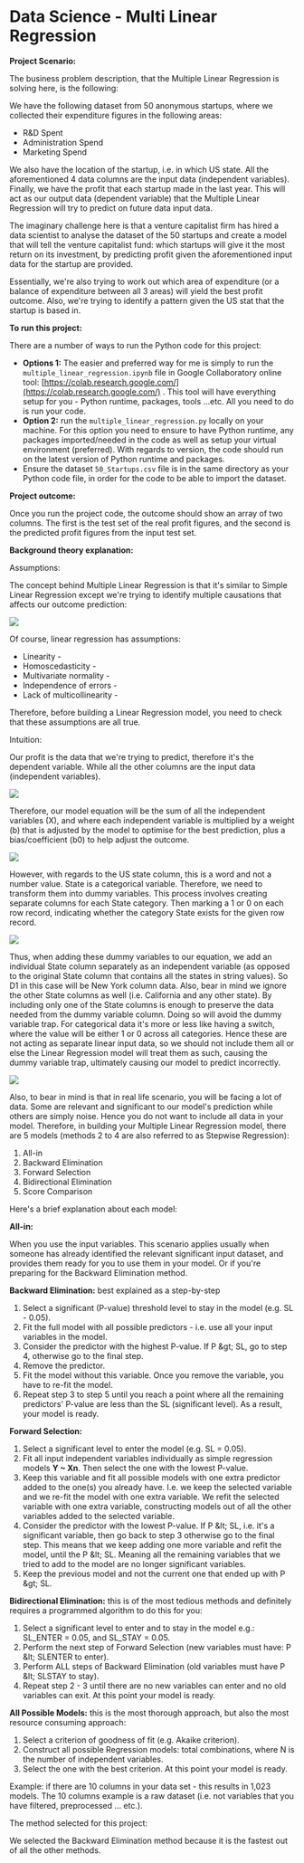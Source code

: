 # Data Science - Multi Linear Regression

**Project Scenario:**

The business problem description, that the Multiple Linear Regression is solving here, is the following:

We have the following dataset from 50 anonymous startups, where we collected their expenditure figures in the following areas:

- R&amp;D Spent
- Administration Spend
- Marketing Spend

We also have the location of the startup, i.e. in which US state. All the aforementioned 4 data columns are the input data (independent variables). Finally, we have the profit that each startup made in the last year. This will act as our output data (dependent variable) that the Multiple Linear Regression will try to predict on future data input data.

The imaginary challenge here is that a venture capitalist firm has hired a data scientist to analyse the dataset of the 50 startups and create a model that will tell the venture capitalist fund: which startups will give it the most return on its investment, by predicting profit given the aforementioned input data for the startup are provided.

Essentially, we&#39;re also trying to work out which area of expenditure (or a balance of expenditure between all 3 areas) will yield the best profit outcome. Also, we&#39;re trying to identify a pattern given the US stat that the startup is based in.

**To run this project:**

There are a number of ways to run the Python code for this project:

- **Options 1:** The easier and preferred way for me is simply to run the `multiple_linear_regression.ipynb` file in Google Collaboratory online tool: [https://colab.research.google.com/](https://colab.research.google.com/) . This tool will have everything setup for you - Python runtime, packages, tools ...etc. All you need to do is run your code.
- **Option 2:** run the `multiple_linear_regression.py` locally on your machine. For this option you need to ensure to have Python runtime, any packages imported/needed in the code as well as setup your virtual environment (preferred). With regards to version, the code should run on the latest version of Python runtime and packages.
- Ensure the dataset `50_Startups.csv` file is in the same directory as your Python code file, in order for the code to be able to import the dataset.

**Project outcome:**

Once you run the project code, the outcome should show an array of two columns. The first is the test set of the real profit figures, and the second is the predicted profit figures from the input test set.

**Background theory explanation:**

Assumptions:

The concept behind Multiple Linear Regression is that it&#39;s similar to Simple Linear Regression except we&#39;re trying to identify multiple causations that affects our outcome prediction:

![](img/img1.PNG)

Of course, linear regression has assumptions:

- Linearity -
- Homoscedasticity -
- Multivariate normality -
- Independence of errors -
- Lack of multicollinearity -

Therefore, before building a Linear Regression model, you need to check that these assumptions are all true.

Intuition:

Our profit is the data that we&#39;re trying to predict, therefore it&#39;s the dependent variable. While all the other columns are the input data (independent variables).

![](img/img2.PNG)

Therefore, our model equation will be the sum of all the independent variables (X), and where each independent variable is multiplied by a weight (b) that is adjusted by the model to optimise for the best prediction, plus a bias/coefficient (b0) to help adjust the outcome.

![](img/img3.PNG)

However, with regards to the US state column, this is a word and not a number value. State is a categorical variable. Therefore, we need to transform them into dummy variables. This process involves creating separate columns for each State category. Then marking a 1 or 0 on each row record, indicating whether the category State exists for the given row record.

![](img/img4.PNG)

Thus, when adding these dummy variables to our equation, we add an individual State column separately as an independent variable (as opposed to the original State column that contains all the states in string values). So D1 in this case will be New York column data. Also, bear in mind we ignore the other State columns as well (i.e. California and any other state). By including only one of the State columns is enough to preserve the data needed from the dummy variable column. Doing so will avoid the dummy variable trap. For categorical data it&#39;s more or less like having a switch, where the value will be either 1 or 0 across all categories. Hence these are not acting as separate linear input data, so we should not include them all or else the Linear Regression model will treat them as such, causing the dummy variable trap, ultimately causing our model to predict incorrectly.

![](img/img5.PNG)

Also, to bear in mind is that in real life scenario, you will be facing a lot of data. Some are relevant and significant to our model&#39;s prediction while others are simply noise. Hence you do not want to include all data in your model. Therefore, in building your Multiple Linear Regression model, there are 5 models (methods 2 to 4 are also referred to as Stepwise Regression):

1. All-in
2. Backward Elimination
3. Forward Selection
4. Bidirectional Elimination
5. Score Comparison

Here&#39;s a brief explanation about each model:

**All-in:**

When you use the input variables. This scenario applies usually when someone has already identified the relevant significant input dataset, and provides them ready for you to use them in your model. Or if you&#39;re preparing for the Backward Elimination method.

**Backward Elimination:** best explained as a step-by-step

1. Select a significant (P-value) threshold level to stay in the model (e.g. SL - 0.05).
2. Fit the full model with all possible predictors - i.e. use all your input variables in the model.
3. Consider the predictor with the highest P-value. If P \&gt; SL, go to step 4, otherwise go to the final step.
4. Remove the predictor.
5. Fit the model without this variable. Once you remove the variable, you have to re-fit the model.
6. Repeat step 3 to step 5 until you reach a point where all the remaining predictors&#39; P-value are less than the SL (significant level). As a result, your model is ready.

**Forward Selection:**

1. Select a significant level to enter the model (e.g. SL = 0.05).
2. Fit all input independent variables individually as simple regression models **Y ~ Xn**. Then select the one with the lowest P-value.
3. Keep this variable and fit all possible models with one extra predictor added to the one(s) you already have. I.e. we keep the selected variable and we re-fit the model with one extra variable. We refit the selected variable with one extra variable, constructing models out of all the other variables added to the selected variable.
4. Consider the predictor with the lowest P-value. If P \&lt; SL, i.e. it&#39;s a significant variable, then go back to step 3 otherwise go to the final step. This means that we keep adding one more variable and refit the model, until the P \&lt; SL. Meaning all the remaining variables that we tried to add to the model are no longer significant variables.
5. Keep the previous model and not the current one that ended up with P \&gt; SL.

**Bidirectional Elimination:** this is of the most tedious methods and definitely requires a programmed algorithm to do this for you:

1. Select a significant level to enter and to stay in the model e.g.: SL\_ENTER = 0.05, and SL\_STAY = 0.05.
2. Perform the next step of Forward Selection (new variables must have: P \&lt; SLENTER to enter).
3. Perform ALL steps of Backward Elimination (old variables must have P \&lt; SLSTAY to stay).
4. Repeat step 2 - 3 until there are no new variables can enter and no old variables can exit. At this point your model is ready.

**All Possible Models:** this is the most thorough approach, but also the most resource consuming approach:

1. Select a criterion of goodness of fit (e.g. Akaike criterion).
2. Construct all possible Regression models: total combinations, where N is the number of independent variables.
3. Select the one with the best criterion. At this point your model is ready.

Example: if there are 10 columns in your data set - this results in 1,023 models. The 10 columns example is a raw dataset (i.e. not variables that you have filtered, preprocessed … etc.).

The method selected for this project:

We selected the Backward Elimination method because it is the fastest out of all the other methods.
